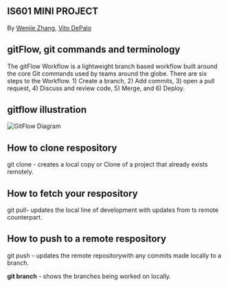 ## IS601 MINI PROJECT
By [Wenjie Zhang](), [Vito DePalo]()

## gitFlow, git commands and terminology
The gitFlow Workflow is a lightweight branch based workflow built around the core Git commands used by teams around the globe. There are six steps to the Workflow. 1) Create a branch, 2) Add commits, 3) open a pull request, 4) Discuss and review code, 5) Merge, and 6) Deploy.
## gitflow illustration ##
![GitFlow Diagram](https://datasift.github.io/gitflow/GitFlowFeatureBranches.png)

## How to clone respository
git clone - creates a local copy or Clone of a project that already exists remotely.
## How to fetch your respository
git pull- updates the local line of development with updates from ts remote counterpart.
## How to push to a remote respository
git push - updates the remote repositorywith any commits made locally to a branch.

**git branch** - shows the branches being worked on locally.

